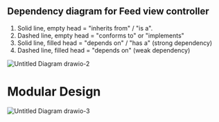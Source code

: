 ## Dependency diagram for Feed view controller

1. Solid line, empty head = "inherits from" / "is a".
2. Dashed line, empty head = "conforms to" or "implements"
3. Solid line, filled head = "depends on" / "has a" (strong dependency)
4. Dashed line, filled head = "depends on" (weak dependency)


![Untitled Diagram drawio-2](https://user-images.githubusercontent.com/62758655/235627314-40da897a-8b71-4353-b509-de6f749e8d98.png)


# Modular Design

![Untitled Diagram drawio-3](https://user-images.githubusercontent.com/62758655/236165311-cf06c9fd-fa6c-4966-b419-9b8ad342e355.png)
